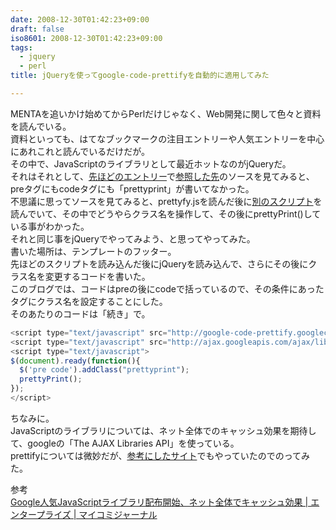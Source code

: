 ```yaml
---
date: 2008-12-30T01:42:23+09:00
draft: false
iso8601: 2008-12-30T01:42:23+09:00
tags:
  - jquery
  - perl
title: jQueryを使ってgoogle-code-prettifyを自動的に適用してみた

---
```


MENTAを追いかけ始めてからPerlだけじゃなく、Web開発に関して色々と資料を読んでいる。  
資料といっても、はてなブックマークの注目エントリーや人気エントリーを中心にあれこれと読んでいるだけだが。  
その中で、JavaScriptのライブラリとして最近ホットなのがjQueryだ。  
それはそれとして、[先ほどのエントリー](/2008/12/29/224836)で[参照した先](http://perl-users.jp/articles/advent-calendar/2008/08.html)のソースを見てみると、preタグにもcodeタグにも「prettyprint」が書いてなかった。  
不思議に思ってソースを見てみると、prettyfy.jsを読んだ後に[別のスクリプト](http://perl-users.jp/articles/advent-calendar/adventcal.js)を読んでいて、その中でどうやらクラス名を操作して、その後にprettyPrint()している事がわかった。  
それと同じ事をjQueryでやってみよう、と思ってやってみた。  
書いた場所は、テンプレートのフッター。  
先ほどのスクリプトを読み込んだ後にjQueryを読み込んで、さらにその後にクラス名を変更するコードを書いた。  
このブログでは、コードはpreの後にcodeで括っているので、その条件にあったタグにクラス名を設定することにした。  
そのあたりのコードは「続き」で。

```javascript
<script type="text/javascript" src="http://google-code-prettify.googlecode.com/svn/trunk/src/prettify.js"></script>
<script type="text/javascript" src="http://ajax.googleapis.com/ajax/libs/jquery/1.2.6/jquery.min.js"></script>
<script type="text/javascript">
$(document).ready(function(){
  $('pre code').addClass("prettyprint");
  prettyPrint();
});
</script>
```

ちなみに。  
JavaScriptのライブラリについては、ネット全体でのキャッシュ効果を期待して、googleの「The AJAX Libraries API」を使っている。  
prettifyについては微妙だが、[参考にしたサイト](http://perl-users.jp/articles/advent-calendar/2008/08.html)でもやっていたのでのってみた。  

参考  
[Google人気JavaScriptライブラリ配布開始、ネット全体でキャッシュ効果 | エンタープライズ | マイコミジャーナル](http://news.mynavi.jp/news/2008/06/03/020/)
